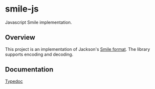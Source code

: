 # smile-js

Javascript Smile implementation.

## Overview

This project is an implementation of Jackson's [Smile format](https://github.com/FasterXML/smile-format-specification/blob/master/smile-specification.md). The library supports encoding and decoding.

## Documentation

[Typedoc](./typedoc/index.html)

